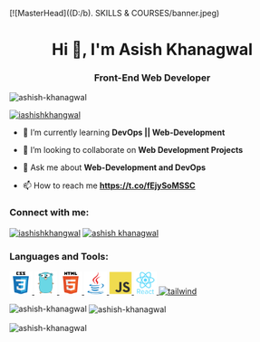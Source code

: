 [![MasterHead]((D:/b). SKILLS & COURSES/banner.jpeg)
<h1 align="center">Hi 👋, I'm Asish Khanagwal</h1>
<h3 align="center">Front-End Web Developer</h3>

<p align="left"> <img src="https://komarev.com/ghpvc/?username=ashish-khanagwal&label=Profile%20views&color=0e75b6&style=flat" alt="ashish-khanagwal" /> </p>

<p align="left"> <a href="https://twitter.com/iashishkhangwal" target="blank"><img src="https://img.shields.io/twitter/follow/iashishkhangwal?logo=twitter&style=for-the-badge" alt="iashishkhangwal" /></a> </p>

- 🌱 I’m currently learning **DevOps || Web-Development**

- 👯 I’m looking to collaborate on **Web Development Projects**

- 💬 Ask me about **Web-Development and DevOps**

- 📫 How to reach me **https://t.co/fEjySoMSSC**

<h3 align="left">Connect with me:</h3>
<p align="left">
<a href="https://twitter.com/iashishkhangwal" target="blank"><img align="center" src="https://raw.githubusercontent.com/rahuldkjain/github-profile-readme-generator/master/src/images/icons/Social/twitter.svg" alt="iashishkhangwal" height="30" width="40" /></a>
<a href="https://linkedin.com/in/ashish khanagwal" target="blank"><img align="center" src="https://raw.githubusercontent.com/rahuldkjain/github-profile-readme-generator/master/src/images/icons/Social/linked-in-alt.svg" alt="ashish khanagwal" height="30" width="40" /></a>
</p>

<h3 align="left">Languages and Tools:</h3>
<p align="left"> <a href="https://www.w3schools.com/css/" target="_blank" rel="noreferrer"> <img src="https://raw.githubusercontent.com/devicons/devicon/master/icons/css3/css3-original-wordmark.svg" alt="css3" width="40" height="40"/> </a> <a href="https://golang.org" target="_blank" rel="noreferrer"> <img src="https://raw.githubusercontent.com/devicons/devicon/master/icons/go/go-original.svg" alt="go" width="40" height="40"/> </a> <a href="https://www.w3.org/html/" target="_blank" rel="noreferrer"> <img src="https://raw.githubusercontent.com/devicons/devicon/master/icons/html5/html5-original-wordmark.svg" alt="html5" width="40" height="40"/> </a> <a href="https://www.java.com" target="_blank" rel="noreferrer"> <img src="https://raw.githubusercontent.com/devicons/devicon/master/icons/java/java-original.svg" alt="java" width="40" height="40"/> </a> <a href="https://developer.mozilla.org/en-US/docs/Web/JavaScript" target="_blank" rel="noreferrer"> <img src="https://raw.githubusercontent.com/devicons/devicon/master/icons/javascript/javascript-original.svg" alt="javascript" width="40" height="40"/> </a> <a href="https://reactjs.org/" target="_blank" rel="noreferrer"> <img src="https://raw.githubusercontent.com/devicons/devicon/master/icons/react/react-original-wordmark.svg" alt="react" width="40" height="40"/> </a> <a href="https://tailwindcss.com/" target="_blank" rel="noreferrer"> <img src="https://www.vectorlogo.zone/logos/tailwindcss/tailwindcss-icon.svg" alt="tailwind" width="40" height="40"/> </a> </p>

<p><img align="left" src="https://github-readme-stats.vercel.app/api/top-langs?username=ashish-khanagwal&show_icons=true&locale=en&layout=compact" alt="ashish-khanagwal" /></p>

<p>&nbsp;<img align="center" src="https://github-readme-stats.vercel.app/api?username=ashish-khanagwal&show_icons=true&locale=en" alt="ashish-khanagwal" /></p>

<p><img align="center" src="https://github-readme-streak-stats.herokuapp.com/?user=ashish-khanagwal&" alt="ashish-khanagwal" /></p>
